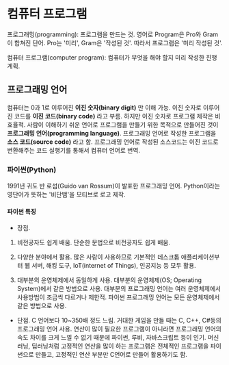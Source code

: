 # 컴퓨터 프로그램
프로그래밍(programming): 프로그램을 만드는 것. 영어로 Program은 Pro와 Gram이 합쳐진 단어. Pro는 '미리', Gram은 '작성된 것'. 따라서 프로그램은 '미리 작성된 것'.

컴퓨터 프로그램(computer program): 컴퓨터가 무엇을 해야 할지 미리 작성한 진행 계획.

## 프로그래밍 언어
컴퓨터는 0과 1로 이루어진 **이진 숫자(binary digit)** 만 이해 가능. 이진 숫자로 이루어진 코드를 **이진 코드(binary code)** 라고 부름. 하지만 이진 숫자로 프로그램 제작은 비효율적. 사람이 이해하기 쉬운 언어로 프로그램을 만들기 위한 목적으로 만들어진 것이 **프로그래밍 언어(programming language)**. 프로그래밍 언어로 작성한 프로그램을 **소스 코드(source code)** 라고 함. 프로그래밍 언어로 작성된 소스코드는 이진 코드로 변환해주는 코드 실행기를 통해서 컴퓨터 언어로 번역.

### 파이썬(Python)
1991년 귀도 반 로섬(Guido van Rossum)이 발표한 프로그래밍 언어. Python이라는 영단어가 뜻하는 '비단뱀'을 모티브로 로고 제작.

#### 파이썬 특징
* 장점.
1. 비전공자도 쉽게 배움.
단순한 문법으로 비전공자도 쉽게 배움.

2. 다양한 분야에서 활용.
많은 사람이 사용하므로 기본적인 데스크톱 애플리케이션부터 웹 서버, 해킹 도구, IoT(internet of Things), 인공지능 등 모두 활용.

3. 대부분의 운영체제에서 동일하게 사용.
대부분의 운영체제(OS; Operating System)에서 같은 방법으로 사용. 대부분의 프로그래밍 언어는 여러 운영체제에서 사용방법이 조금씩 다르거나 제한적. 파이썬 프로그래밍 언어는 모든 운영체제에서 같은 방법으로 사용.


* 단점.
C 언어보다 10~350배 정도 느림. 거대한 게임을 만들 때는 C, C++, C#등의 프로그래밍 언어 사용. 연산이 많이 필요한 프로그램이 아니라면 프로그래밍 언어의 속도 차이를 크게 느낄 수 없기 때문에 파이썬, 루비, 자바스크립트 등이 인기. 머신러닝, 딥러닝처럼 고정적인 연산을 많이 하는 프로그램은 전체적인 프로그램을 파이썬으로 만들고, 고정적인 연산 부분만 C언어로 만들어 활용하기도 함.
